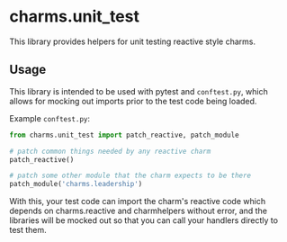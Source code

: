 # charms.unit\_test

This library provides helpers for unit testing reactive style charms.


## Usage

This library is intended to be used with pytest and `conftest.py`, which
allows for mocking out imports prior to the test code being loaded.

Example `conftest.py`:

```python
from charms.unit_test import patch_reactive, patch_module

# patch common things needed by any reactive charm
patch_reactive()

# patch some other module that the charm expects to be there
patch_module('charms.leadership')
```

With this, your test code can import the charm's reactive code which
depends on charms.reactive and charmhelpers without error, and the
libraries will be mocked out so that you can call your handlers
directly to test them.
